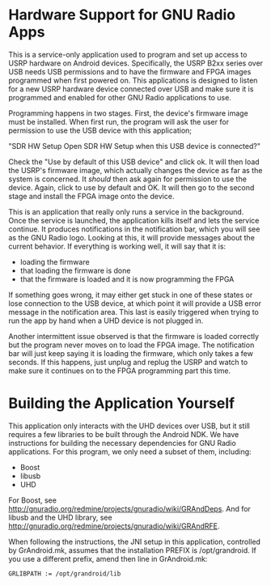 # Hardware Support for GNU Radio Apps

This is a service-only application used to program and set up access
to USRP hardware on Android devices. Specifically, the USRP B2xx
series over USB needs USB permissions and to have the firmware and
FPGA images programmed when first powered on. This applications is
designed to listen for a new USRP hardware device connected over USB
and make sure it is programmed and enabled for other GNU Radio
applications to use.

Programming happens in two stages. First, the device's firmware image
must be installed. When first run, the program will ask the user for
permission to use the USB device with this application;

"SDR HW Setup
Open SDR HW Setup when this USB device is connected?"

Check the "Use by default of this USB device" and click ok. It will
then load the USRP's firmware image, which actually changes the device
as far as the system is concerned. It _should_ then ask again for
permission to use the device. Again, click to use by default and
OK. It will then go to the second stage and install the FPGA image
onto the device.

This is an application that really only runs a service in the
background. Once the service is launched, the application kills itself
and lets the service continue. It produces notifications in the
notification bar, which you will see as the GNU Radio logo. Looking at
this, it will provide messages about the current behavior. If
everything is working well, it will say that it is:

* loading the firmware
* that loading the firmware is done
* that the firmware is loaded and it is now programming the FPGA

If something goes wrong, it may either get stuck in one of these
states or lose connection to the USB device, at which point it will
provide a USB error message in the notification area. This last is
easily triggered when trying to run the app by hand when a UHD device
is not plugged in.

Another intermittent issue observed is that the firmware is loaded
correctly but the program never moves on to load the FPGA image. The
notification bar will just keep saying it is loading the firmware,
which only takes a few seconds. If this happens, just unplug and
replug the USRP and watch to make sure it continues on to the FPGA
programming part this time.


# Building the Application Yourself

This application only interacts with the UHD devices over USB, but it
still requires a few libraries to be built through the Android NDK. We
have instructions for building the necessary dependencies for GNU
Radio applications. For this program, we only need a subset of them,
including:

* Boost
* libusb
* UHD

For Boost, see
http://gnuradio.org/redmine/projects/gnuradio/wiki/GRAndDeps. And for
libusb and the UHD library, see
http://gnuradio.org/redmine/projects/gnuradio/wiki/GRAndRFE.

When following the instructions, the JNI setup in this application,
controlled by GrAndroid.mk, assumes that the installation PREFIX is
/opt/grandroid. If you use a different prefix, amend then line in
GrAndroid.mk:

```
GRLIBPATH := /opt/grandroid/lib
```
